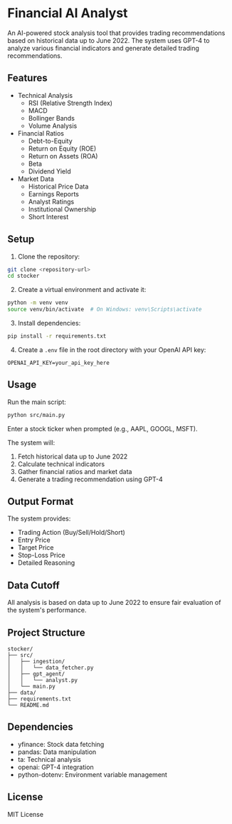 # Financial AI Analyst

An AI-powered stock analysis tool that provides trading recommendations based on historical data up to June 2022. The system uses GPT-4 to analyze various financial indicators and generate detailed trading recommendations.

## Features

- Technical Analysis
  - RSI (Relative Strength Index)
  - MACD
  - Bollinger Bands
  - Volume Analysis
- Financial Ratios
  - Debt-to-Equity
  - Return on Equity (ROE)
  - Return on Assets (ROA)
  - Beta
  - Dividend Yield
- Market Data
  - Historical Price Data
  - Earnings Reports
  - Analyst Ratings
  - Institutional Ownership
  - Short Interest

## Setup

1. Clone the repository:
```bash
git clone <repository-url>
cd stocker
```

2. Create a virtual environment and activate it:
```bash
python -m venv venv
source venv/bin/activate  # On Windows: venv\Scripts\activate
```

3. Install dependencies:
```bash
pip install -r requirements.txt
```

4. Create a `.env` file in the root directory with your OpenAI API key:
```
OPENAI_API_KEY=your_api_key_here
```

## Usage

Run the main script:
```bash
python src/main.py
```

Enter a stock ticker when prompted (e.g., AAPL, GOOGL, MSFT).

The system will:
1. Fetch historical data up to June 2022
2. Calculate technical indicators
3. Gather financial ratios and market data
4. Generate a trading recommendation using GPT-4

## Output Format

The system provides:
- Trading Action (Buy/Sell/Hold/Short)
- Entry Price
- Target Price
- Stop-Loss Price
- Detailed Reasoning

## Data Cutoff

All analysis is based on data up to June 2022 to ensure fair evaluation of the system's performance.

## Project Structure

```
stocker/
├── src/
│   ├── ingestion/
│   │   └── data_fetcher.py
│   ├── gpt_agent/
│   │   └── analyst.py
│   └── main.py
├── data/
├── requirements.txt
└── README.md
```

## Dependencies

- yfinance: Stock data fetching
- pandas: Data manipulation
- ta: Technical analysis
- openai: GPT-4 integration
- python-dotenv: Environment variable management

## License

MIT License 